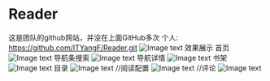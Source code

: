 # Reader
这是团队的github网站，并没在上面GitHub多次
个人:     https://github.com/ITYangF/Reader.git
![Image text](https://github.com/Reader6/iosReader/blob/master/image.png)
效果展示
首页
![Image text](https://github.com/Reader6/iosReader/blob/master/images/home.png)
导航条搜索
![Image text](https://github.com/Reader6/iosReader/blob/master/images/sreach.png)
导航详情
![Image text](https://github.com/Reader6/iosReader/blob/master/images/detail.png)
书架
![Image text](https://github.com/Reader6/iosReader/blob/master/images/shelf.png)
目录
![Image text](https://github.com/Reader6/iosReader/blob/master/images/chapters.png)
//阅读配置
![Image text](https://github.com/Reader6/iosReader/blob/master/images/setting.png)
//评论
![Image text](https://github.com/Reader6/iosReader/blob/master/images/pinlun.png)


